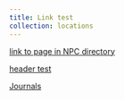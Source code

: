 ```yaml
---
title: Link test
collection: locations
---
```


[link to page in NPC directory](npc1.md)

[header test](header-test.md#some-header)

[Journals](journals.md)
